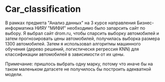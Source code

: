 # Car_classification
В рамках предмета "Анализ данных" на 3 курсе направления Бизнес-информатика НИЯУ "МИФИ" необходимо было запарсить сайт по выбору. Я выбрал сайт drom.ru, чтобы спарсить выборку автомобилей и затем прогнозировать цены автомобилей, получилась выборка размера 1300 автомобилей. Затем я использовал алгоритмы машинного обучения (дерево решений, логистическя регрессия KNN) для классификации автомобилей в зависимости от их цены.

Примечание: пришлось выбрать одну марку, потому что иначе бы на таком маленьком датасете не получилось бы построить адекватной модели. 


